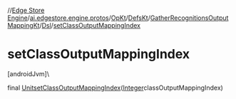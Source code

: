 //[Edge Store Engine](../../../../../../index.md)/[ai.edgestore.engine.protos](../../../../index.md)/[OpKt](../../../index.md)/[DefsKt](../../index.md)/[GatherRecognitionsOutputMappingKt](../index.md)/[Dsl](index.md)/[setClassOutputMappingIndex](set-class-output-mapping-index.md)

# setClassOutputMappingIndex

[androidJvm]\

final [Unit](https://kotlinlang.org/api/latest/jvm/stdlib/kotlin/-unit/index.html)[setClassOutputMappingIndex](set-class-output-mapping-index.md)([Integer](https://developer.android.com/reference/kotlin/java/lang/Integer.html)classOutputMappingIndex)
